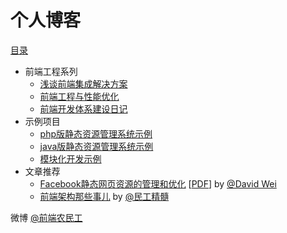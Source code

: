 # 个人博客

[目录](https://github.com/fouber/blog/issues)

* 前端工程系列
    * [浅谈前端集成解决方案](https://github.com/fouber/blog/issues/1)
    * [前端工程与性能优化](https://github.com/fouber/blog/issues/3)
    * [前端开发体系建设日记](https://github.com/fouber/blog/issues/2)
* 示例项目
    * [php版静态资源管理系统示例](https://github.com/fouber/static-resource-management-system-demo)
    * [java版静态资源管理系统示例](https://github.com/fouber/fis-java-jsp)
    * [模块化开发示例](https://github.com/fouber/fis-php)
* 文章推荐
    * [Facebook静态网页资源的管理和优化](http://v.youku.com/v_show/id_XMjI5OTUxMjE2.html) [[PDF](http://velocity.oreilly.com.cn/2010/ppts/VelocityChina2010Dec7StaticResource.pdf)] by [@David Wei](http://weibo.com/weixiaoliang9)
    * [前端架构那些事儿](http://blog.xufei.gitpress.org/~posts/2014-05-20-%E5%89%8D%E7%AB%AF%E6%9E%B6%E6%9E%84%E9%82%A3%E4%BA%9B%E4%BA%8B%E5%84%BF.md) by [@民工精髓](http://weibo.com/sharpmaster)

微博 [@前端农民工](http://www.weibo.com/fouber)
